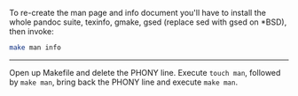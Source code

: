 To re-create the man page and info document you'll have to install the whole pandoc suite, texinfo, gmake, gsed (replace sed with gsed on \*BSD), then invoke:

```bash
make man info
```

---

Open up Makefile and delete the PHONY line. Execute `touch man`, followed by `make man`, bring back the PHONY line and execute `make man`.

